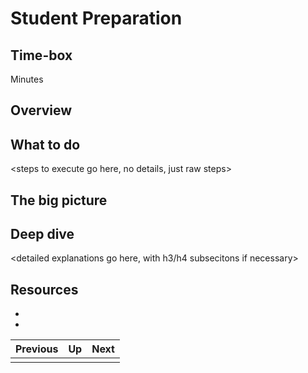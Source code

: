# Student Preparation

## Time-box

<XX> Minutes

## Overview

<put single paragraph here>

## What to do

<steps to execute go here, no details, just raw steps>

## The big picture

<high-level concepts that can be described in a few mintues>

## Deep dive

<detailed explanations go here, with h3/h4 subsecitons if necessary>

## Resources

* [<resource name>](<resource url>)
* [<resource name>](<resource url>)

| Previous | Up | Next |
|:---------|:---:|-----:|
| [<prev title>](./<filename>.md) | [<section title>](./<filename>.md) | [<next title>](./<filename>.md) |
